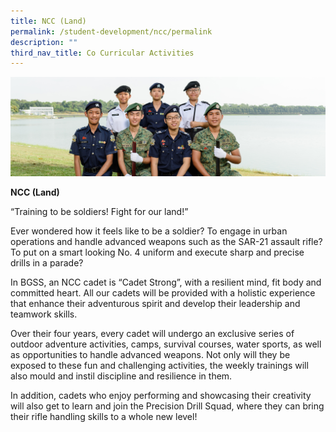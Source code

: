 ```yaml
---
title: NCC (Land)
permalink: /student-development/ncc/permalink
description: ""
third_nav_title: Co Curricular Activities
---
```

![](/images/Uniformed-Groups-banner.jpg)

**NCC (Land)**

“Training to be soldiers! Fight for our land!”

Ever wondered how it feels like to be a soldier? To engage in urban operations and handle advanced weapons such as the SAR-21 assault rifle? To put on a smart looking No. 4 uniform and execute sharp and precise drills in a parade?

In BGSS, an NCC cadet is “Cadet Strong”, with a resilient mind, fit body and committed heart. All our cadets will be provided with a holistic experience that enhance their adventurous spirit and develop their leadership and teamwork skills.

Over their four years, every cadet will undergo an exclusive series of outdoor adventure activities, camps, survival courses, water sports, as well as opportunities to handle advanced weapons. Not only will they be exposed to these fun and challenging activities, the weekly trainings will also mould and instil discipline and resilience in them.

In addition, cadets who enjoy performing and showcasing their creativity will also get to learn and join the Precision Drill Squad, where they can bring their rifle handling skills to a whole new level!